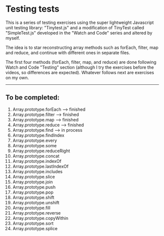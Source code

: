 Testing tests
=======================================

This is a series of testing exercises using the super lightweight Javascript unit testing library: "Tinytest.js" and a modification of TinyTest called "SimpleTest.js" developed in the "Watch and Code" series and altered by myself.


The idea is to star reconstructing array methods such as forEach, filter, map and reduce, and continue with different ones in separate files.


The first four methods (forEach, filter, map, and reduce) are done following Watch and Code "Testing" section (although I try the exercises before the videos, so differences are expected). Whatever follows next are exercises on my own.


---
## To be completed:
1. Array.prototype.forEach --> finished
2. Array.prototype.filter --> finished
3. Array.prototype.map --> finished
4. Array.prototype.reduce --> finished
5. Array.prototype.find --> in process
6. Array.prototype.findIndex
7. Array.prototype.every
8. Array.prototype.some
9. Array.prototype.reduceRight
10. Array.prototype.concat
11. Array.prototype.indexOf
12. Array.prototype.lastIndexOf
13. Array.prototype.includes
14. Array.prototype.slice
15. Array.prototype.join
16. Array.prototype.push
17. Array.prototype.pop
18. Array.prototype.shift
19. Array.prototype.unshift
20. Array.prototype.fill
21. Array.prototype.reverse
22. Array.prototype.copyWithin
23. Array.prototype.sort
24. Array.prototype.splice

